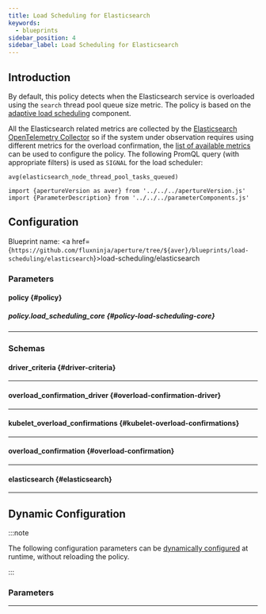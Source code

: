 ```yaml
---
title: Load Scheduling for Elasticsearch
keywords:
  - blueprints
sidebar_position: 4
sidebar_label: Load Scheduling for Elasticsearch
---
```


## Introduction

By default, this policy detects when the Elasticsearch service is overloaded
using the `search` thread pool queue size metric. The policy is based on the
[adaptive load scheduling](/reference/configuration/spec.md#adaptive-load-scheduler)
component.

All the Elasticsearch related metrics are collected by the
[Elasticsearch OpenTelemetry Collector](https://github.com/open-telemetry/opentelemetry-collector-contrib/tree/main/receiver/elasticsearchreceiver)
so if the system under observation requires using different metrics for the
overload confirmation, the
[list of available metrics](https://github.com/open-telemetry/opentelemetry-collector-contrib/blob/main/receiver/elasticsearchreceiver/metadata.yaml)
can be used to configure the policy. The following PromQL query (with
appropriate filters) is used as `SIGNAL` for the load scheduler:

```promql
avg(elasticsearch_node_thread_pool_tasks_queued)
```

<!-- Configuration Marker -->
```mdx-code-block
import {apertureVersion as aver} from '../../../apertureVersion.js'
import {ParameterDescription} from '../../../parameterComponents.js'
```

## Configuration
<!-- vale off -->

Blueprint name: <a href={`https://github.com/fluxninja/aperture/tree/${aver}/blueprints/load-scheduling/elasticsearch`}>load-scheduling/elasticsearch</a>

<!-- vale on -->


### Parameters

<!-- vale off -->

#### policy {#policy}

<!-- vale on -->

<!-- vale off -->

<a id="policy-components"></a>

<ParameterDescription
    name='policy.components'
    description='List of additional circuit components.'
    type='Array of Object (aperture.spec.v1.Component)'
    reference='../../configuration/spec#component'
    value='[]'
/>

<!-- vale on -->

<!-- vale off -->

<a id="policy-policy-name"></a>

<ParameterDescription
    name='policy.policy_name'
    description='Name of the policy.'
    type='string'
    reference=''
    value='"__REQUIRED_FIELD__"'
/>

<!-- vale on -->

<!-- vale off -->

<a id="policy-resources"></a>

<ParameterDescription
    name='policy.resources'
    description='Additional resources.'
    type='Object (aperture.spec.v1.Resources)'
    reference='../../configuration/spec#resources'
    value='{"flow_control": {"classifiers": []}}'
/>

<!-- vale on -->

<!-- vale off -->

<a id="policy-elasticsearch"></a>

<ParameterDescription
    name='policy.elasticsearch'
    description='Configuration for Elasticsearch OpenTelemetry receiver. Refer https://docs.fluxninja.com/integrations/metrics/elasticsearch for more information.'
    type='Object (elasticsearch)'
    reference='#elasticsearch'
    value='{"agent_group": "default", "endpoint": "__REQUIRED_FIELD__", "password": "__REQUIRED_FIELD__", "username": "__REQUIRED_FIELD__"}'
/>

<!-- vale on -->

<!-- vale off -->

<a id="policy-search-queue-threshold"></a>

<ParameterDescription
    name='policy.search_queue_threshold'
    description='Threshold of search thread pool tasks queued at which point to start throttling traffic.'
    type='Number (double)'
    reference=''
    value='"__REQUIRED_FIELD__"'
/>

<!-- vale on -->

<!-- vale off -->

##### policy.load_scheduling_core {#policy-load-scheduling-core}

<!-- vale on -->

<!-- vale off -->

<a id="policy-load-scheduling-core-dry-run"></a>

<ParameterDescription
    name='policy.load_scheduling_core.dry_run'
    description='Default configuration for setting dry run mode on Load Scheduler. In dry run mode, the Load Scheduler acts as a passthrough and does not throttle flows. This config can be updated at runtime without restarting the policy.'
    type='Boolean'
    reference=''
    value='false'
/>

<!-- vale on -->

<!-- vale off -->

<a id="policy-load-scheduling-core-kubelet-overload-confirmations"></a>

<ParameterDescription
    name='policy.load_scheduling_core.kubelet_overload_confirmations'
    description='Overload confirmation signals from kubelet.'
    type='Object (kubelet_overload_confirmations)'
    reference='#kubelet-overload-confirmations'
    value='{}'
/>

<!-- vale on -->

<!-- vale off -->

<a id="policy-load-scheduling-core-overload-confirmations"></a>

<ParameterDescription
    name='policy.load_scheduling_core.overload_confirmations'
    description='List of overload confirmation criteria. Load scheduler can throttle flows when all of the specified overload confirmation criteria are met.'
    type='Array of Object (overload_confirmation)'
    reference='#overload-confirmation'
    value='[]'
/>

<!-- vale on -->

<!-- vale off -->

<a id="policy-load-scheduling-core-aiad-load-scheduler"></a>

<ParameterDescription
    name='policy.load_scheduling_core.aiad_load_scheduler'
    description='Parameters for AIMD throttling strategy.'
    type='Object (aperture.spec.v1.AIADLoadSchedulerParameters)'
    reference='../../configuration/spec#a-i-a-d-load-scheduler-parameters'
    value='{"alerter": {"alert_name": "AIAD Load Throttling Event"}, "load_multiplier_linear_decrement": 0.05, "load_multiplier_linear_increment": 0.025, "load_scheduler": {"selectors": [{"control_point": "__REQUIRED_FIELD__"}]}, "max_load_multiplier": 2, "min_load_multiplier": 0}'
/>

<!-- vale on -->

---

### Schemas

<!-- vale off -->

#### driver_criteria {#driver-criteria}

<!-- vale on -->

<!-- vale off -->

<a id="driver-criteria-enabled"></a>

<ParameterDescription
    name='enabled'
    description='Enables the driver.'
    type='Boolean'
    reference=''
    value='"__REQUIRED_FIELD__"'
/>

<!-- vale on -->

<!-- vale off -->

<a id="driver-criteria-threshold"></a>

<ParameterDescription
    name='threshold'
    description='Threshold for the driver.'
    type='Number (double)'
    reference=''
    value='"__REQUIRED_FIELD__"'
/>

<!-- vale on -->

---

<!-- vale off -->

#### overload_confirmation_driver {#overload-confirmation-driver}

<!-- vale on -->

<!-- vale off -->

<a id="overload-confirmation-driver-pod-cpu"></a>

<ParameterDescription
    name='pod_cpu'
    description='The driver for using CPU usage as overload confirmation.'
    type='Object (driver_criteria)'
    reference='#driver-criteria'
    value='{}'
/>

<!-- vale on -->

<!-- vale off -->

<a id="overload-confirmation-driver-pod-memory"></a>

<ParameterDescription
    name='pod_memory'
    description='The driver for using memory usage as overload confirmation.'
    type='Object (driver_criteria)'
    reference='#driver-criteria'
    value='{}'
/>

<!-- vale on -->

---

<!-- vale off -->

#### kubelet_overload_confirmations {#kubelet-overload-confirmations}

<!-- vale on -->

<!-- vale off -->

<a id="kubelet-overload-confirmations-criteria"></a>

<ParameterDescription
    name='criteria'
    description='Criteria for overload confirmation.'
    type='Object (overload_confirmation_driver)'
    reference='#overload-confirmation-driver'
    value='"__REQUIRED_FIELD__"'
/>

<!-- vale on -->

<!-- vale off -->

<a id="kubelet-overload-confirmations-infra-context"></a>

<ParameterDescription
    name='infra_context'
    description='Kubernetes selector for scraping metrics.'
    type='Object (aperture.spec.v1.KubernetesObjectSelector)'
    reference='../../configuration/spec#kubernetes-object-selector'
    value='"__REQUIRED_FIELD__"'
/>

<!-- vale on -->

---

<!-- vale off -->

#### overload_confirmation {#overload-confirmation}

<!-- vale on -->

<!-- vale off -->

<a id="overload-confirmation-operator"></a>

<ParameterDescription
    name='operator'
    description='The operator for the overload confirmation criteria. oneof: `gt | lt | gte | lte | eq | neq`'
    type='string'
    reference=''
    value='null'
/>

<!-- vale on -->

<!-- vale off -->

<a id="overload-confirmation-query-string"></a>

<ParameterDescription
    name='query_string'
    description='The Prometheus query to be run. Must return a scalar or a vector with a single element.'
    type='string'
    reference=''
    value='null'
/>

<!-- vale on -->

<!-- vale off -->

<a id="overload-confirmation-threshold"></a>

<ParameterDescription
    name='threshold'
    description='The threshold for the overload confirmation criteria.'
    type='Number (double)'
    reference=''
    value='null'
/>

<!-- vale on -->

---

<!-- vale off -->

#### elasticsearch {#elasticsearch}

<!-- vale on -->

<!-- vale off -->

<a id="elasticsearch-agent-group"></a>

<ParameterDescription
    name='agent_group'
    description='Name of the Aperture Agent group.'
    type='string'
    reference=''
    value='"default"'
/>

<!-- vale on -->

<!-- vale off -->

<a id="elasticsearch-endpoint"></a>

<ParameterDescription
    name='endpoint'
    description='Endpoint of the Elasticsearch.'
    type='string'
    reference=''
    value='"__REQUIRED_FIELD__"'
/>

<!-- vale on -->

<!-- vale off -->

<a id="elasticsearch-indices"></a>

<ParameterDescription
    name='indices'
    description='Index filters that define which indices are scraped for index-level metrics.'
    type='Array of string'
    reference=''
    value='null'
/>

<!-- vale on -->

<!-- vale off -->

<a id="elasticsearch-initial-delay"></a>

<ParameterDescription
    name='initial_delay'
    description='Defines how long this receiver waits before starting.'
    type='string'
    reference=''
    value='null'
/>

<!-- vale on -->

<!-- vale off -->

<a id="elasticsearch-nodes"></a>

<ParameterDescription
    name='nodes'
    description='Node filters that define which nodes are scraped for node-level and cluster-level metrics.'
    type='Array of string'
    reference=''
    value='null'
/>

<!-- vale on -->

<!-- vale off -->

<a id="elasticsearch-password"></a>

<ParameterDescription
    name='password'
    description='Password of the Elasticsearch.'
    type='string'
    reference=''
    value='"__REQUIRED_FIELD__"'
/>

<!-- vale on -->

<!-- vale off -->

<a id="elasticsearch-skip-cluster-metrics"></a>

<ParameterDescription
    name='skip_cluster_metrics'
    description='If true, cluster-level metrics will not be scraped.'
    type='Boolean'
    reference=''
    value='null'
/>

<!-- vale on -->

<!-- vale off -->

<a id="elasticsearch-username"></a>

<ParameterDescription
    name='username'
    description='Username of the Elasticsearch.'
    type='string'
    reference=''
    value='"__REQUIRED_FIELD__"'
/>

<!-- vale on -->

---

## Dynamic Configuration



:::note

The following configuration parameters can be [dynamically configured](/reference/aperture-cli/aperturectl/dynamic-config/apply/apply.md) at runtime, without reloading the policy.

:::



### Parameters

<!-- vale off -->

<a id="dry-run"></a>

<ParameterDescription
    name='dry_run'
    description='Dynamic configuration for setting dry run mode at runtime without restarting this policy. In dry run mode the scheduler acts as pass through to all flow and does not queue flows. It is useful for observing the behavior of load scheduler without disrupting any real traffic.'
    type='Boolean'
    reference=''
    value='"__REQUIRED_FIELD__"'
/>

<!-- vale on -->

---
